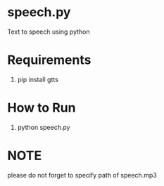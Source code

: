 # speech.py
Text to speech using python

# Requirements
1. pip install gtts

# How to Run
1. python speech.py

# NOTE
please do not forget to specify path of speech.mp3
